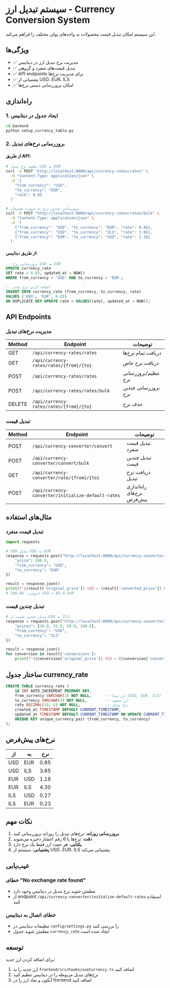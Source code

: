 # سیستم تبدیل ارز - Currency Conversion System

این سیستم امکان تبدیل قیمت محصولات به واحدهای پولی مختلف را فراهم می‌کند.

## ویژگی‌ها

- ✅ مدیریت نرخ تبدیل ارز در دیتابیس
- ✅ تبدیل قیمت‌های منفرد و گروهی
- ✅ API endpoints برای مدیریت نرخ‌ها
- ✅ پشتیبانی از USD، EUR، ILS
- ✅ امکان بروزرسانی دستی نرخ‌ها

## راه‌اندازی

### 1. ایجاد جدول در دیتابیس

```bash
cd backend
python setup_currency_table.py
```

### 2. بروزرسانی نرخ‌های تبدیل

#### از طریق API:

```bash
# تنظیم نرخ تبدیل USD به EUR
curl -X POST "http://localhost:8000/api/currency-rates/rates" \
  -H "Content-Type: application/json" \
  -d '{
    "from_currency": "USD",
    "to_currency": "EUR", 
    "rate": 0.85
  }'

# بروزرسانی چندین نرخ به صورت همزمان
curl -X POST "http://localhost:8000/api/currency-rates/rates/bulk" \
  -H "Content-Type: application/json" \
  -d '[
    {"from_currency": "USD", "to_currency": "EUR", "rate": 0.85},
    {"from_currency": "USD", "to_currency": "ILS", "rate": 3.65},
    {"from_currency": "EUR", "to_currency": "USD", "rate": 1.18}
  ]'
```

#### از طریق دیتابیس:

```sql
-- بروزرسانی نرخ USD به EUR
UPDATE currency_rate 
SET rate = 0.85, updated_at = NOW() 
WHERE from_currency = 'USD' AND to_currency = 'EUR';

-- اضافه کردن نرخ جدید
INSERT INTO currency_rate (from_currency, to_currency, rate) 
VALUES ('USD', 'EUR', 0.85) 
ON DUPLICATE KEY UPDATE rate = VALUES(rate), updated_at = NOW();
```

## API Endpoints

### مدیریت نرخ‌های تبدیل

| Method | Endpoint | توضیحات |
|--------|----------|---------|
| GET | `/api/currency-rates/rates` | دریافت تمام نرخ‌ها |
| GET | `/api/currency-rates/rates/{from}/{to}` | دریافت نرخ خاص |
| POST | `/api/currency-rates/rates` | تنظیم/بروزرسانی نرخ |
| POST | `/api/currency-rates/rates/bulk` | بروزرسانی چندین نرخ |
| DELETE | `/api/currency-rates/rates/{from}/{to}` | حذف نرخ |

### تبدیل قیمت

| Method | Endpoint | توضیحات |
|--------|----------|---------|
| POST | `/api/currency-converter/convert` | تبدیل قیمت منفرد |
| POST | `/api/currency-converter/convert/bulk` | تبدیل چندین قیمت |
| GET | `/api/currency-converter/rate/{from}/{to}` | دریافت نرخ تبدیل |
| POST | `/api/currency-converter/initialize-default-rates` | راه‌اندازی نرخ‌های پیش‌فرض |

## مثال‌های استفاده

### تبدیل قیمت منفرد

```python
import requests

# تبدیل 100 USD به EUR
response = requests.post("http://localhost:8000/api/currency-converter/convert", json={
    "price": 100.0,
    "from_currency": "USD",
    "to_currency": "EUR"
})

result = response.json()
print(f"${result['original_price']} USD = {result['converted_price']} EUR")
# خروجی: $100.0 USD = 85.0 EUR
```

### تبدیل چندین قیمت

```python
# تبدیل چندین قیمت از USD به ILS
response = requests.post("http://localhost:8000/api/currency-converter/convert/bulk", json={
    "prices": [10.0, 25.0, 50.0, 100.0],
    "from_currency": "USD",
    "to_currency": "ILS"
})

result = response.json()
for conversion in result['conversions']:
    print(f"${conversion['original_price']} USD = ₪{conversion['converted_price']} ILS")
```

## ساختار جدول currency_rate

```sql
CREATE TABLE currency_rate (
    id INT AUTO_INCREMENT PRIMARY KEY,
    from_currency VARCHAR(3) NOT NULL,      -- ارز مبدا (USD, EUR, ILS)
    to_currency VARCHAR(3) NOT NULL,        -- ارز مقصد
    rate DECIMAL(10, 6) NOT NULL,           -- نرخ تبدیل
    created_at TIMESTAMP DEFAULT CURRENT_TIMESTAMP,
    updated_at TIMESTAMP DEFAULT CURRENT_TIMESTAMP ON UPDATE CURRENT_TIMESTAMP,
    UNIQUE KEY unique_currency_pair (from_currency, to_currency)
);
```

## نرخ‌های پیش‌فرض

| از | به | نرخ |
|----|----|-----|
| USD | EUR | 0.85 |
| USD | ILS | 3.65 |
| EUR | USD | 1.18 |
| EUR | ILS | 4.30 |
| ILS | USD | 0.27 |
| ILS | EUR | 0.23 |

## نکات مهم

1. **بروزرسانی روزانه**: نرخ‌های تبدیل را روزانه بروزرسانی کنید
2. **دقت**: نرخ‌ها با 6 رقم اعشار ذخیره می‌شوند
3. **یکتایی**: هر جفت ارز فقط یک نرخ دارد
4. **پشتیبانی**: سیستم از USD، EUR، ILS پشتیبانی می‌کند

## عیب‌یابی

### خطای "No exchange rate found"
- مطمئن شوید نرخ تبدیل در دیتابیس وجود دارد
- از endpoint `/api/currency-converter/initialize-default-rates` استفاده کنید

### خطای اتصال به دیتابیس
- تنظیمات دیتابیس در `config/settings.py` را بررسی کنید
- مطمئن شوید جدول `currency_rate` ایجاد شده است

## توسعه

برای اضافه کردن ارز جدید:

1. ارز جدید را به `frontend/src/hooks/useCurrency.ts` اضافه کنید
2. نرخ‌های تبدیل مربوطه را در دیتابیس تنظیم کنید
3. آیکون و نماد ارز را در frontend اضافه کنید
